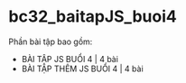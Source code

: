 # bc32_baitapJS_buoi4
Phần bài tập bao gồm:
- BÀI TẬP JS BUỔI 4 | 4 bài
- BÀI TẬP THÊM JS BUỔI 4 | 4 bài
